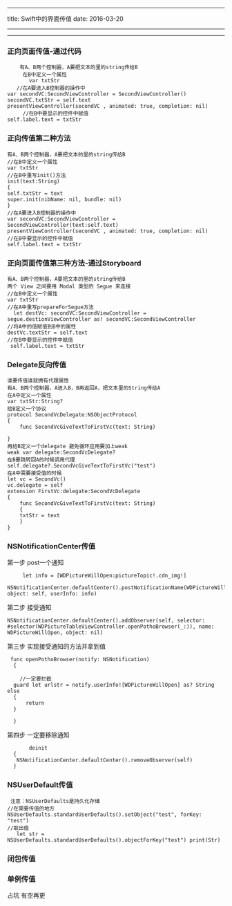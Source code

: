 ﻿
---
title: Swift中的界面传值
date: 2016-03-20

---

<!--more-->
---

### 正向页面传值-通过代码
        有A、B两个控制器，A要把文本的里的string传给B 
         在B中定义一个属性
           var txtStr
       //在A要进入B控制器的操作中 
    var secondVC:SecondViewController = SecondViewController() 
    secondVC.txtStr = self.text 
    presentViewController(secondVC , animated: true, completion: nil)
         //在B中要显示的控件中赋值 
    self.label.text = txtStr

### 正向传值第二种方法
    有A、B两个控制器，A要把文本的里的string传给B
    //在B中定义一个属性
    var txtStr
    //在B中重写init()方法
    init(text:String)
    {
    self.txtStr = text
    super.init(nibName: nil, bundle: nil)
    }
    //在A要进入B控制器的操作中
    var secondVC:SecondViewController = SecondViewController(text:self.text)
    presentViewController(secondVC , animated: true, completion: nil)
    //在B中要显示的控件中赋值
    self.label.text = txtStr

### 正向页面传值第三种方法-通过Storyboard
    有A、B两个控制器，A要把文本的里的string传给B
    两个 View 之间要用 Modal 类型的 Segue 来连接
    //在B中定义一个属性
    var txtStr
    //在A中重写prepareForSegue方法
      let destVc: secondVC:SecondViewController = segue.destionViewController as! secondVC:SecondViewController
    //将A中的值赋值到B中的属性
    destVc.textStr = self.text
    //在B中要显示的控件中赋值
     self.label.text = txtStr
### Delegate反向传值
    谁要传值谁就拥有代理属性
    有A、B两个控制器，A进入B，B再返回A，把文本里的String传给A
    在A中定义一个属性
    var txtStr:String?
    给B定义一个协议
    protocol SecondVcDelegate:NSObjectProtocol
    {
        func SecondVcGiveTextToFirstVc(text: String)

    }
    再给B定义一个delegate 避免循环应用要加上weak
    weak var delegate:SecondVcDelegate?
    在B要跳转回A的时候调用代理
    self.delegate?.SecondVcGiveTextToFirstVc("test")
    在A中需要接受值的时候
    let vc = SecondVc()
    vc.delegate = self
    extension FirstVc:delegate:SecondVcDelegate
    {
        func SecondVcGiveTextToFirstVc(text: String)
        {
        txtStr = text
        }
    }
### NSNotificationCenter传值
第一步 post一个通知

         let info = [WDPictureWillOpen:pictureTopic!.cdn_img!]
        NSNotificationCenter.defaultCenter().postNotificationName(WDPictureWillOpen, object: self, userInfo: info)
第二步 接受通知

    NSNotificationCenter.defaultCenter().addObserver(self, selector: #selector(WDPictureTableViewController.openPothoBrowser(_:)), name: WDPictureWillOpen, object: nil)
第三步 实现接受通知的方法并拿到值

     func openPothoBrowser(notify: NSNotification)
      {

        //一定要拦截
      guard let urlstr = notify.userInfo![WDPictureWillOpen] as? String  else
      {
          return
      }

      }
第四步 一定要移除通知

           deinit
      {
       NSNotificationCenter.defaultCenter().removeObserver(self)
      }
      
### NSUserDefault传值
     注意：NSUserDefaults是持久化存储 
    //在需要传值的地方      
    NSUserDefaults.standardUserDefaults().setObject("test", forKey: "test") 
    //取出值
       let str = NSUserDefaults.standardUserDefaults().objectForKey("test") print(Str)
       
### 闭包传值
### 单例传值
占坑 有空再更